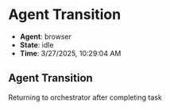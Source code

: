# Agent Transition

- **Agent**: browser
- **State**: idle
- **Time**: 3/27/2025, 10:29:04 AM

## Agent Transition

Returning to orchestrator after completing task

